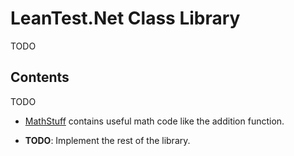 ﻿# LeanTest.Net Class Library

TODO

## Contents

TODO
* [MathStuff](MathStuff.html) contains useful math code like the addition
  function.



* **TODO**: Implement the rest of the library.